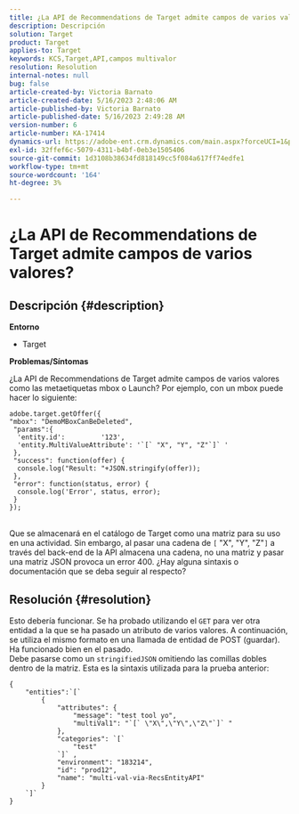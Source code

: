 ```yaml
---
title: ¿La API de Recommendations de Target admite campos de varios valores?
description: Descripción
solution: Target
product: Target
applies-to: Target
keywords: KCS,Target,API,campos multivalor
resolution: Resolution
internal-notes: null
bug: false
article-created-by: Victoria Barnato
article-created-date: 5/16/2023 2:48:06 AM
article-published-by: Victoria Barnato
article-published-date: 5/16/2023 2:49:28 AM
version-number: 6
article-number: KA-17414
dynamics-url: https://adobe-ent.crm.dynamics.com/main.aspx?forceUCI=1&pagetype=entityrecord&etn=knowledgearticle&id=01b2ed10-94f3-ed11-8848-6045bd006ce9
exl-id: 32ffef6c-5079-4311-b4bf-0eb3e1505406
source-git-commit: 1d3108b38634fd818149cc5f084a617ff74edfe1
workflow-type: tm+mt
source-wordcount: '164'
ht-degree: 3%

---
```


# ¿La API de Recommendations de Target admite campos de varios valores?

## Descripción {#description}

<b>Entorno</b>
- Target


<b>Problemas/Síntomas</b>

¿La API de Recommendations de Target admite campos de varios valores como las metaetiquetas mbox o Launch? Por ejemplo, con un mbox puede hacer lo siguiente:


```
adobe.target.getOffer({
"mbox": "DemoMBoxCanBeDeleted",
 "params":{
  'entity.id':         '123',   
  'entity.MultiValueAttribute': '`[` "X", "Y", "Z"`]` '
 },
 "success": function(offer) {
  console.log("Result: "+JSON.stringify(offer));
 },
 "error": function(status, error) {
  console.log('Error', status, error);
 }
});
```

<br>Que se almacenará en el catálogo de Target como una matriz para su uso en una actividad. Sin embargo, al pasar una cadena de `[` &quot;X&quot;, &quot;Y&quot;, &quot;Z&quot;`]`  a través del back-end de la API almacena una cadena, no una matriz y pasar una matriz JSON provoca un error 400. ¿Hay alguna sintaxis o documentación que se deba seguir al respecto?

## Resolución {#resolution}


Esto debería funcionar. Se ha probado utilizando el `GET` para ver otra entidad a la que se ha pasado un atributo de varios valores. A continuación, se utiliza el mismo formato en una llamada de entidad de POST (guardar). Ha funcionado bien en el pasado.
<br>Debe pasarse como un `stringifiedJSON` omitiendo las comillas dobles dentro de la matriz. Esta es la sintaxis utilizada para la prueba anterior:<br>

```
{
    "entities":`[` 
        {
            "attributes": {
                "message": "test tool yo",
                "multiVal1": "`[` \"X\",\"Y\",\"Z\"`]` "
            },
            "categories": `[` 
                "test"
            `]` ,
            "environment": "183214",
            "id": "prod12",
            "name": "multi-val-via-RecsEntityAPI"
        }
    `]` 
}
```
